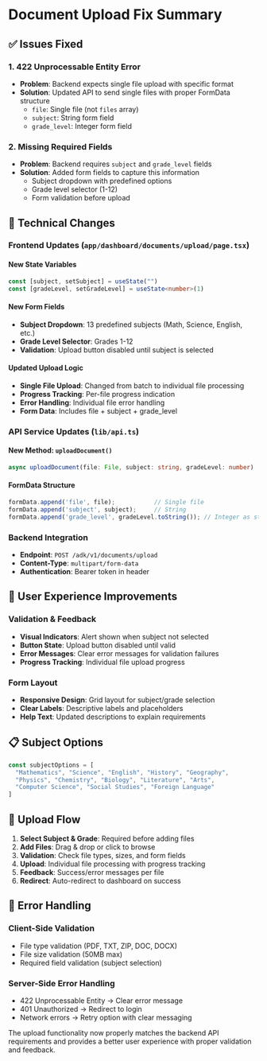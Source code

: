 # Document Upload Fix Summary

## ✅ Issues Fixed

### 1. **422 Unprocessable Entity Error**
- **Problem**: Backend expects single file upload with specific format
- **Solution**: Updated API to send single files with proper FormData structure
  - `file`: Single file (not `files` array)
  - `subject`: String form field
  - `grade_level`: Integer form field

### 2. **Missing Required Fields**
- **Problem**: Backend requires `subject` and `grade_level` fields
- **Solution**: Added form fields to capture this information
  - Subject dropdown with predefined options
  - Grade level selector (1-12)
  - Form validation before upload

## 🔧 Technical Changes

### Frontend Updates (`app/dashboard/documents/upload/page.tsx`)

#### New State Variables
```typescript
const [subject, setSubject] = useState("")
const [gradeLevel, setGradeLevel] = useState<number>(1)
```

#### New Form Fields
- **Subject Dropdown**: 13 predefined subjects (Math, Science, English, etc.)
- **Grade Level Selector**: Grades 1-12
- **Validation**: Upload button disabled until subject is selected

#### Updated Upload Logic
- **Single File Upload**: Changed from batch to individual file processing
- **Progress Tracking**: Per-file progress indication
- **Error Handling**: Individual file error handling
- **Form Data**: Includes file + subject + grade_level

### API Service Updates (`lib/api.ts`)

#### New Method: `uploadDocument()`
```typescript
async uploadDocument(file: File, subject: string, gradeLevel: number)
```

#### FormData Structure
```javascript
formData.append('file', file);           // Single file
formData.append('subject', subject);     // String
formData.append('grade_level', gradeLevel.toString()); // Integer as string
```

### Backend Integration
- **Endpoint**: `POST /adk/v1/documents/upload`
- **Content-Type**: `multipart/form-data`
- **Authentication**: Bearer token in header

## 🎯 User Experience Improvements

### Validation & Feedback
- **Visual Indicators**: Alert shown when subject not selected
- **Button State**: Upload button disabled until valid
- **Error Messages**: Clear error messages for validation failures
- **Progress Tracking**: Individual file upload progress

### Form Layout
- **Responsive Design**: Grid layout for subject/grade selection
- **Clear Labels**: Descriptive labels and placeholders
- **Help Text**: Updated descriptions to explain requirements

## 📋 Subject Options
```typescript
const subjectOptions = [
  "Mathematics", "Science", "English", "History", "Geography", 
  "Physics", "Chemistry", "Biology", "Literature", "Arts",
  "Computer Science", "Social Studies", "Foreign Language"
]
```

## 🔄 Upload Flow

1. **Select Subject & Grade**: Required before adding files
2. **Add Files**: Drag & drop or click to browse
3. **Validation**: Check file types, sizes, and form fields
4. **Upload**: Individual file processing with progress tracking
5. **Feedback**: Success/error messages per file
6. **Redirect**: Auto-redirect to dashboard on success

## 🚨 Error Handling

### Client-Side Validation
- File type validation (PDF, TXT, ZIP, DOC, DOCX)
- File size validation (50MB max)
- Required field validation (subject selection)

### Server-Side Error Handling
- 422 Unprocessable Entity → Clear error message
- 401 Unauthorized → Redirect to login
- Network errors → Retry option with clear messaging

The upload functionality now properly matches the backend API requirements and provides a better user experience with proper validation and feedback.
